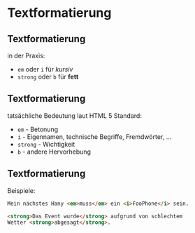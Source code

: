 # Textformatierung

## Textformatierung

in der Praxis:

- `em` oder `i` für _kursiv_
- `strong` oder `b` für **fett**

## Textformatierung

tatsächliche Bedeutung laut HTML 5 Standard:

- `em` - Betonung
- `i` - Eigennamen, technische Begriffe, Fremdwörter, ...
- `strong` - Wichtigkeit
- `b` - andere Hervorhebung

## Textformatierung

Beispiele:

```html
Mein nächstes Hany <em>muss</em> ein <i>FooPhone</i> sein.
```

```html
<strong>Das Event wurde</strong> aufgrund von schlechtem
Wetter <strong>abgesagt</strong>.
```
